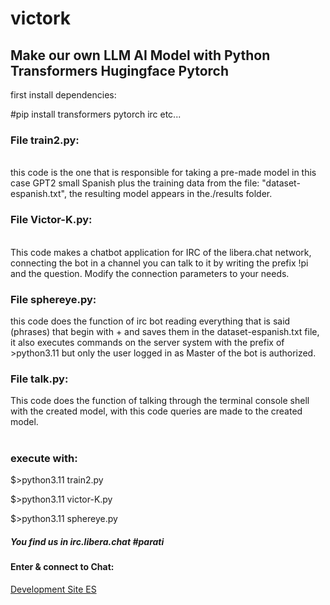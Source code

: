 
<h1> victork </h1>
<h2>Make our own LLM AI Model with Python Transformers Hugingface Pytorch</h2>

first install dependencies:<br/>

#pip install transformers pytorch irc etc...

<h3>File train2.py:</h3>
<br/>
this code is the one that is responsible for taking a pre-made model in this case GPT2 small Spanish plus the training data from the file: "dataset-espanish.txt", the resulting model appears in the./results folder.

<h3>File Victor-K.py:</h3>
<br/>
This code makes a chatbot application for IRC of the libera.chat network, connecting the bot in a channel you can talk to it by writing the prefix !pi and the question. Modify the connection parameters to your needs.
<br/>
<h3>File sphereye.py:</h3>
this code does the function of irc bot reading everything that is said (phrases) that begin with + and saves them in the dataset-espanish.txt file, it also executes commands on the server system with the prefix of >python3.11 but only the user logged in as Master of the bot is authorized.
<br/>
<h3>File talk.py:</h3>
This code does the function of talking through the terminal console shell with the created model, with this code queries are made to the created model.
<br/><br/>

<h3>execute with:</h3>

$>python3.11 train2.py

$>python3.11 victor-K.py

$>python3.11 sphereye.py

<h5>You find us in irc.libera.chat #parati </h5>

<h4>Enter & connect to Chat:<a href="https://web.libera.chat/#parati"></a></h4>

<a href="https://studio.korman.es/index.php/2024/08/08/ia-python3-11/">Development Site ES</a>
